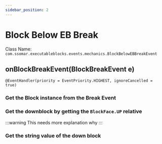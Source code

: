 ```yaml
---
sidebar_position: 2
---
```


# Block Below EB Break

Class Name: `com.ssomar.executableblocks.events.mechanics.BlockBelowEBBreakEvent`

## onBlockBreakEvent(BlockBreakEvent e) 
`@EventHandler(priority = EventPriority.HIGHEST, ignoreCancelled = true)`

### Get the Block instance from the Break Event

### Get the downblock by getting the `BlockFace.UP` relative
:::warning
This needs more explanation why
:::

### Get the string value of the down block



